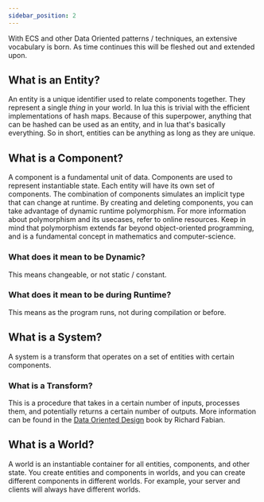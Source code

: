 ```yaml
---
sidebar_position: 2
---
```


With ECS and other Data Oriented patterns / techniques, an extensive vocabulary is born. As time continues this will be fleshed out and extended upon.

## What is an Entity?
An entity is a unique identifier used to relate components together. They represent a single *thing* in your world. In lua this is trivial with the efficient implementations of hash maps. Because of this superpower, anything that can be hashed can be used as an entity, and in lua that's basically everything. So in short, entities can be anything as long as they are unique.

## What is a Component?
A component is a fundamental unit of data. Components are used to represent instantiable state. Each entity will have its own set of components. The combination of components simulates an implicit type that can change at runtime. By creating and deleting components, you can take advantage of dynamic runtime polymorphism. For more information about polymorphism and its usecases, refer to online resources. Keep in mind that polymorphism extends far beyond object-oriented programming, and is a fundamental concept in mathematics and computer-science.

### What does it mean to be Dynamic?
This means changeable, or not static / constant.

### What does it mean to be during Runtime?
This means as the program runs, not during compilation or before.

## What is a System?
A system is a transform that operates on a set of entities with certain components.

### What is a Transform?
This is a procedure that takes in a certain number of inputs, processes them, and potentially returns a certain number of outputs. More information can be found in the [Data Oriented Design](https://www.dataorienteddesign.com/dodbook/node9.html#SECTION00950000000000000000) book by Richard Fabian.

## What is a World?
A world is an instantiable container for all entities, components, and other state. You create entities and components in worlds, and you can create different components in different worlds. For example, your server and clients will always have different worlds.